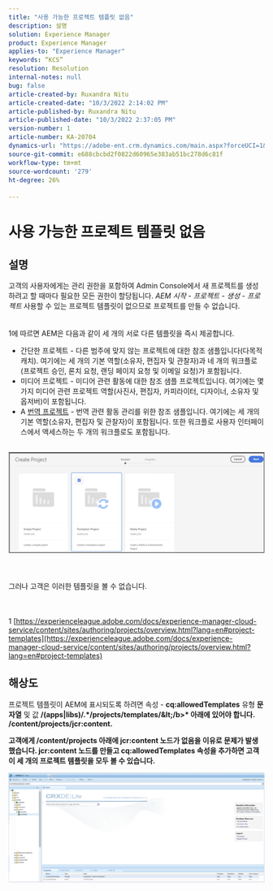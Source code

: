 ```yaml
---
title: "사용 가능한 프로젝트 템플릿 없음"
description: 설명
solution: Experience Manager
product: Experience Manager
applies-to: "Experience Manager"
keywords: “KCS”
resolution: Resolution
internal-notes: null
bug: false
article-created-by: Ruxandra Nitu
article-created-date: "10/3/2022 2:14:02 PM"
article-published-by: Ruxandra Nitu
article-published-date: "10/3/2022 2:37:05 PM"
version-number: 1
article-number: KA-20704
dynamics-url: "https://adobe-ent.crm.dynamics.com/main.aspx?forceUCI=1&pagetype=entityrecord&etn=knowledgearticle&id=78f9169d-2543-ed11-bba2-0022480866ad"
source-git-commit: e688cbcbd2f0822d60965e383ab51bc278d6c81f
workflow-type: tm+mt
source-wordcount: '279'
ht-degree: 26%

---
```


# 사용 가능한 프로젝트 템플릿 없음

## 설명

고객의 사용자에게는 관리 권한을 포함하여 Admin Console에서 새 프로젝트를 생성하려고 할 때마다 필요한 모든 권한이 할당됩니다. *AEM 시작 - 프로젝트 - 생성 - 프로젝트* 사용할 수 있는 프로젝트 템플릿이 없으므로 프로젝트를 만들 수 없습니다.<br><br><br>
1에 따르면 AEM은 다음과 같이 세 개의 서로 다른 템플릿을 즉시 제공합니다.

- 간단한 프로젝트 - 다른 범주에 맞지 않는 프로젝트에 대한 참조 샘플입니다(다목적 캐치). 여기에는 세 개의 기본 역할(소유자, 편집자 및 관찰자)과 네 개의 워크플로(프로젝트 승인, 론치 요청, 랜딩 페이지 요청 및 이메일 요청)가 포함됩니다.
- 미디어 프로젝트 - 미디어 관련 활동에 대한 참조 샘플 프로젝트입니다. 여기에는 몇 가지 미디어 관련 프로젝트 역할(사진사, 편집자, 카피라이터, 디자이너, 소유자 및 옵저버)이 포함됩니다.
- A [번역 프로젝트](https://experienceleague.adobe.com/docs/experience-manager-cloud-service/content/sites/administering/reusing-content/translation/overview.html?lang=en) - 번역 관련 활동 관리를 위한 참조 샘플입니다. 여기에는 세 개의 기본 역할(소유자, 편집자 및 관찰자)이 포함됩니다. 또한 워크플로 사용자 인터페이스에서 액세스하는 두 개의 워크플로도 포함됩니다.


<br>![](assets/___8267027f-2843-ed11-bba2-0022480866ad___.png)<br><br> <br><br>그러나 고객은 이러한 템플릿을 볼 수 없습니다.<br><br> <br><br>1 [https://experienceleague.adobe.com/docs/experience-manager-cloud-service/content/sites/authoring/projects/overview.html?lang=en#project-templates](https://experienceleague.adobe.com/docs/experience-manager-cloud-service/content/sites/authoring/projects/overview.html?lang=en#project-templates)

## 해상도


프로젝트 템플릿이 AEM에 표시되도록 하려면 속성 - <b>cq:allowedTemplates</b> 유형 <b>문자열</b> 및 값 <b>/(apps|libs)/.\*/projects/templates/\&lt;/b>* 아래에 있어야 합니다. <b>/content/projects/jcr:content</b>.

고객에게 /content/projects 아래에 jcr:content 노드가 없음을 이유로 문제가 발생했습니다. jcr:content 노드를 만들고 cq:allowedTemplates 속성을 추가하면 고객이 세 개의 프로젝트 템플릿을 모두 볼 수 있습니다.



![](assets/ef0af61b-2843-ed11-bba2-0022480866ad.png)
